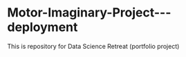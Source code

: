 # Motor-Imaginary-Project---deployment
This is repository for Data Science Retreat (portfolio project)
